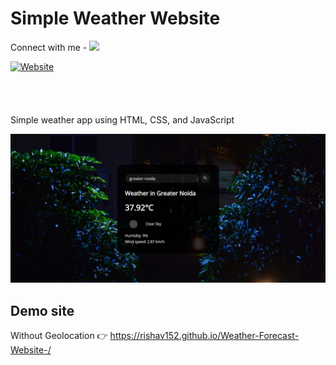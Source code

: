 # Simple Weather Website 

<p align="left">
     Connect with me - 
  <a href="https://www.linkedin.com/in/rishav-k-602367284/" alt="Rishav Tips Discussion & Support Server">
    <img src="https://img.shields.io/badge/LinkedIn-0077B5?style=for-the-badge&logo=linkedin&logoColor=white)](www.linkedin.com/in/rishav-k-602367284)"/></a>
</p>

[![Website](https://img.shields.io/badge/Website-RishavWebsite.com-green?style=for-the-badge)](https://rishav152.github.io/Weather-Forecast-Website-/)

<div style="background: url('https://raw.githubusercontent.com/rishav152/Weather-Forecast-Website-/ea4df4202a021cfad2ee6d319eb1ccb5e1fb2739/rain.jpg') no-repeat center center; background-size: cover; padding: 20px; border-radius: 10px;">

</div>

Simple weather app using HTML, CSS, and JavaScript

![image](https://github.com/rishav152/Weather-Forecast-Website-/blob/6343e37a03375ea2f62a06ae8e31cf381c4b14e8/cloud.jpg)


## Demo site

Without Geolocation 👉 https://rishav152.github.io/Weather-Forecast-Website-/

